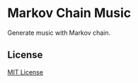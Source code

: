 # Markov Chain Music

Generate music with Markov chain.

## License

[MIT License](http://pm5.mit-license.org)
